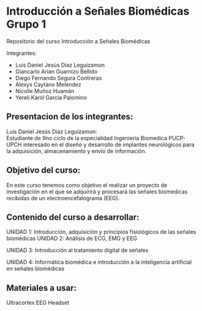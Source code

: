 # Introducción a Señales Biomédicas Grupo 1

Repositorio del curso Introducción a Señales Biomédicas

Integrantes:  <br />
- Luis Daniel Jesús Diaz Leguizamon <br />
- Giancarlo Arian Guarnizo Bellido <br />
- Diego Fernando Segura Contreras <br />
- Alexys Caytano Melendez <br />
- Nicolle Muñoz Huamán <br />
- Yereli Karol García Palomino <br />

## Presentacion de los integrantes:
Luis Daniel Jesús Diaz Leguizamon: <br />
Estudiante de 9no ciclo de la especialidad Ingenieria Biomedica PUCP-UPCH interesado en el diseño y desarrollo de implantes neurológicos para la adquisición, almacenamiento y envío de información. 

## Objetivo del curso:

En este curso tenemos como objetivo el realizar un proyecto de investigación en el que se adquirirá y procesará las señales biomedicas recibidas de un electroencefalograma (EEG).

## Contenido del curso a desarrollar:

UNIDAD 1: Introducción, adquisición y principios fisiológicos de las señales biomédicas
UNIDAD 2: Análisis de ECG, EMG y EEG 

UNIDAD 3: Introducción al tratamiento digital de señales

UNIDAD 4: Informática biomédica e introducción a la inteligencia artificial en señales biomédicas

## Materiales a usar:

Ultracortex EEG Headset



